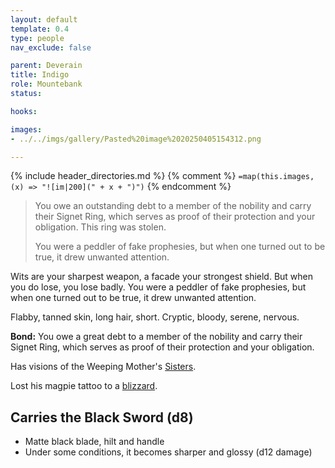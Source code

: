 ```yaml
---
layout: default
template: 0.4
type: people
nav_exclude: false

parent: Deverain
title: Indigo
role: Mountebank
status: 

hooks:

images:
- ../../imgs/gallery/Pasted%20image%2020250405154312.png

---
```


{% include header_directories.md %}
{% comment %}
`=map(this.images, (x) => "![im|200](" + x + ")")`
{% endcomment %}

> You owe an outstanding debt to a member of the nobility and carry their Signet Ring, which serves as proof of their protection and your obligation. This ring was stolen.
> 
> You were a peddler of fake prophesies, but when one turned out to be true, it drew unwanted attention. 

Wits are your sharpest weapon, a facade your strongest shield. But when you do lose, you lose badly. You were a peddler of fake prophesies, but when one turned out to be true, it drew unwanted attention.

Flabby, tanned skin, long hair, short. Cryptic, bloody, serene, nervous.

**Bond:** You owe a great debt to a member of the nobility and carry their Signet Ring, which serves as proof of their protection and your obligation.

Has visions of the Weeping Mother's [Sisters](../weepingMother/theSisters.md).

Lost his magpie tattoo to a [blizzard](../../campaigns/Book_01/ep_025.md).

## Carries the Black Sword (d8)

- Matte black blade, hilt and handle
- Under some conditions, it becomes sharper and glossy (d12 damage)